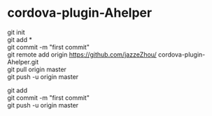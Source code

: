 # cordova-plugin-Ahelper  
  
git init  
git add *  
git commit -m "first commit"  
git remote add origin https://github.com/jazzeZhou/  cordova-plugin-Ahelper.git  
git pull origin master  
git push -u origin master  
  
git add  
git commit -m "first commit"  
git push -u origin master  
  
  
